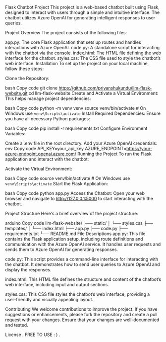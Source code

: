 Flask Chatbot Project
This project is a web-based chatbot built using Flask, designed to interact with users through a simple and intuitive interface. The chatbot utilizes Azure OpenAI for generating intelligent responses to user queries.

Project Overview
The project consists of the following files:

app.py: The core Flask application that sets up routes and handles interactions with Azure OpenAI.
code.py: A standalone script for interacting with the chatbot via the console.
index.html: The HTML file defining the web interface for the chatbot.
styles.css: The CSS file used to style the chatbot’s web interface.
Installation
To set up the project on your local machine, follow these steps:

Clone the Repository:

bash
Copy code
git clone https://github.com/priyanshukundu/llm-flask-website.git
cd llm-flask-website
Create and Activate a Virtual Environment:
This helps manage project dependencies:

bash
Copy code
python -m venv venv
source venv/bin/activate  # On Windows use `venv\Scripts\activate`
Install Required Dependencies:
Ensure you have all necessary Python packages:

bash
Copy code
pip install -r requirements.txt
Configure Environment Variables:

Create a .env file in the root directory.
Add your Azure OpenAI credentials:
env
Copy code
API_KEY=your_api_key
AZURE_ENDPOINT=https://your-azure-endpoint.openai.azure.com/
Running the Project
To run the Flask application and interact with the chatbot:

Activate the Virtual Environment:

bash
Copy code
source venv/bin/activate  # On Windows use `venv\Scripts\activate`
Start the Flask Application:

bash
Copy code
python app.py
Access the Chatbot:
Open your web browser and navigate to http://127.0.0.1:5000 to start interacting with the chatbot.

Project Structure
Here's a brief overview of the project structure:

arduino
Copy code
llm-flask-website/
├── static/
│   └── styles.css
├── templates/
│   └── index.html
├── app.py
├── code.py
├── requirements.txt
└── README.md
File Descriptions
app.py: This file contains the Flask application setup, including route definitions and communication with the Azure OpenAI service. It handles user requests and sends them to Azure OpenAI for generating responses.

code.py: This script provides a command-line interface for interacting with the chatbot. It demonstrates how to send user queries to Azure OpenAI and display the responses.

index.html: This HTML file defines the structure and content of the chatbot’s web interface, including input and output sections.

styles.css: This CSS file styles the chatbot’s web interface, providing a user-friendly and visually appealing layout.

Contributing
We welcome contributions to improve the project. If you have suggestions or enhancements, please fork the repository and create a pull request with your changes. Ensure that your changes are well-documented and tested.

License .
FREE TO USE : )       .

